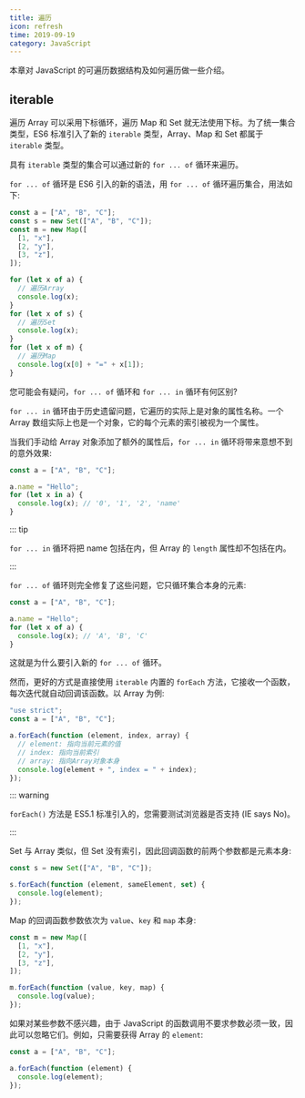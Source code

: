 ```yaml
---
title: 遍历
icon: refresh
time: 2019-09-19
category: JavaScript
---
```


本章对 JavaScript 的可遍历数据结构及如何遍历做一些介绍。

<!-- more -->

## iterable

遍历 Array 可以采用下标循环，遍历 Map 和 Set 就无法使用下标。为了统一集合类型，ES6 标准引入了新的 `iterable` 类型，Array、Map 和 Set 都属于 `iterable` 类型。

具有 `iterable` 类型的集合可以通过新的 `for ... of` 循环来遍历。

`for ... of` 循环是 ES6 引入的新的语法，用 `for ... of` 循环遍历集合，用法如下:

```js
const a = ["A", "B", "C"];
const s = new Set(["A", "B", "C"]);
const m = new Map([
  [1, "x"],
  [2, "y"],
  [3, "z"],
]);

for (let x of a) {
  // 遍历Array
  console.log(x);
}
for (let x of s) {
  // 遍历Set
  console.log(x);
}
for (let x of m) {
  // 遍历Map
  console.log(x[0] + "=" + x[1]);
}
```

您可能会有疑问，`for ... of` 循环和 `for ... in` 循环有何区别?

`for ... in` 循环由于历史遗留问题，它遍历的实际上是对象的属性名称。一个 Array 数组实际上也是一个对象，它的每个元素的索引被视为一个属性。

当我们手动给 Array 对象添加了额外的属性后，`for ... in` 循环将带来意想不到的意外效果:

```js
const a = ["A", "B", "C"];

a.name = "Hello";
for (let x in a) {
  console.log(x); // '0', '1', '2', 'name'
}
```

::: tip

`for ... in` 循环将把 name 包括在内，但 Array 的 `length` 属性却不包括在内。

:::

`for ... of` 循环则完全修复了这些问题，它只循环集合本身的元素:

```js
const a = ["A", "B", "C"];

a.name = "Hello";
for (let x of a) {
  console.log(x); // 'A', 'B', 'C'
}
```

这就是为什么要引入新的 `for ... of` 循环。

然而，更好的方式是直接使用 `iterable` 内置的 `forEach` 方法，它接收一个函数，每次迭代就自动回调该函数。以 Array 为例:

```js
"use strict";
const a = ["A", "B", "C"];

a.forEach(function (element, index, array) {
  // element: 指向当前元素的值
  // index: 指向当前索引
  // array: 指向Array对象本身
  console.log(element + ", index = " + index);
});
```

::: warning

`forEach()` 方法是 ES5.1 标准引入的，您需要测试浏览器是否支持 (IE says No)。

:::

Set 与 Array 类似，但 Set 没有索引，因此回调函数的前两个参数都是元素本身:

```js
const s = new Set(["A", "B", "C"]);

s.forEach(function (element, sameElement, set) {
  console.log(element);
});
```

Map 的回调函数参数依次为 `value`、`key` 和 `map` 本身:

```js
const m = new Map([
  [1, "x"],
  [2, "y"],
  [3, "z"],
]);

m.forEach(function (value, key, map) {
  console.log(value);
});
```

如果对某些参数不感兴趣，由于 JavaScript 的函数调用不要求参数必须一致，因此可以忽略它们。例如，只需要获得 Array 的 `element`:

```js
const a = ["A", "B", "C"];

a.forEach(function (element) {
  console.log(element);
});
```
